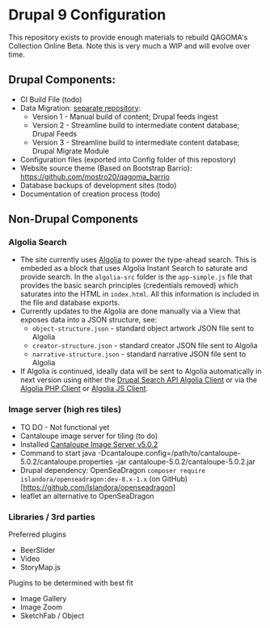 # Drupal 9 Configuration

This repository exists to provide enough materials to rebuild QAGOMA's Collection Online Beta. Note this is very much a WIP and will evolve over time.

## Drupal Components:
 * CI Build File (todo)
 * Data Migration: [separate repository](https://github.com/mostro20/emu-sql-scripts):
    * Version 1 - Manual build of content; Drupal feeds ingest
    * Version 2 - Streamline build to intermediate content database; Drupal Feeds
    * Version 3 - Streamline build to intermediate content database; Drupal Migrate Module
 * Configuration files (exported into Config folder of this repostory)
 * Website source theme (Based on Bootstrap Barrio): https://github.com/mostro20/qagoma_barrio
 * Database backups of development sites (todo)
 * Documentation of creation process (todo)

## Non-Drupal Components
 
### Algolia Search
  * The site currently uses [Algolia](https://www.algolia.com) to power the type-ahead search. This is embeded as a block that uses Algolia Instant Search to saturate and provide search. In the `algolia-src` folder is the `app-simple.js` file that provides the basic search principles (credentials removed) which saturates into the HTML in `index.html`. All this information is included in the file and database exports.
  * Currently updates to the Algolia are done manually via a View that exposes data into a JSON structure, see:
    * `object-structure.json` - standard object artwork JSON file sent to Algolia
    * `creator-structure.json` - standard creator JSON file sent to Algolia
    * `narrative-structure.json` - standard narrative JSON file sent to Algolia
  * If Algolia is continued, ideally data will be sent to Algolia automatically in next version using either the [Drupal Search API Algolia Client](https://www.drupal.org/project/search_api_algolia) or via the [Algolia PHP Client](https://www.algolia.com/doc/api-client/getting-started/what-is-the-api-client/php/?client=php) or [Algolia JS Client](https://www.algolia.com/doc/api-client/getting-started/what-is-the-api-client/javascript/?client=javascript).

### Image server (high res tiles)

  * TO DO - Not functional yet
  * Cantaloupe image server for tiling (to do)
  * Installed [Cantaloupe Image Server v5.0.2](https://cantaloupe-project.github.io/)
  * Command to start java -Dcantaloupe.config=/path/to/cantaloupe-5.0.2/cantaloupe.properties -jar cantaloupe-5.0.2/cantaloupe-5.0.2.jar 
  * Drupal dependency: OpenSeaDragon `composer require islandora/openseadragon:dev-8.x-1.x` (on GitHub)[https://github.com/Islandora/openseadragon]
  * leaflet an alternative to OpenSeaDragon

### Libraries / 3rd parties

Preferred plugins
  * BeerSlider
  * Video
  * StoryMap.js

Plugins to be determined with best fit
  * Image Gallery
  * Image Zoom
  * SketchFab / Object
